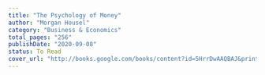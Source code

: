 ```yaml
---
title: "The Psychology of Money"
author: "Morgan Housel"
category: "Business & Economics"
total_pages: "256"
publishDate: "2020-09-08"
status: To Read
cover_url: "http://books.google.com/books/content?id=5HrrDwAAQBAJ&printsec=frontcover&img=1&zoom=1&source=gbs_api"
---
```

